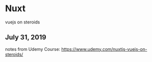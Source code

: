 # Nuxt
vuejs on steroids

July 31, 2019
-------------

notes from Udemy Course:
https://www.udemy.com/nuxtjs-vuejs-on-steroids/